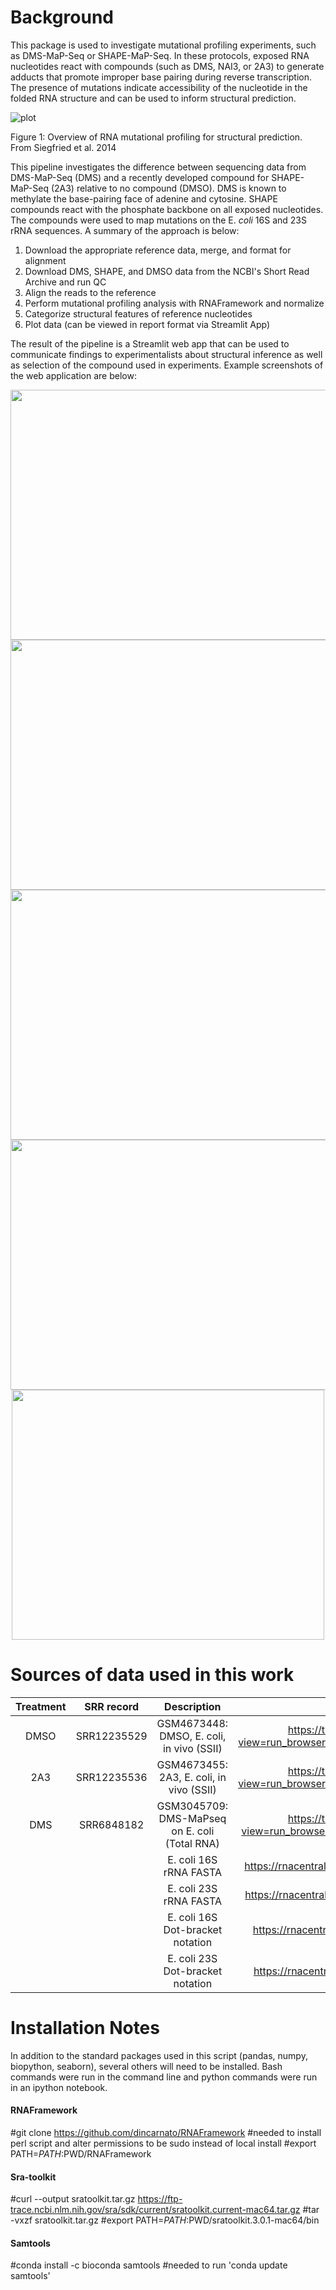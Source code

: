 # Background

This package is used to investigate mutational profiling experiments, such as DMS-MaP-Seq or SHAPE-MaP-Seq. In these protocols, exposed RNA nucleotides react with compounds (such as DMS, NAI3, or 2A3) to generate adducts that promote improper base pairing during reverse transcription. The presence of mutations indicate accessibility of the nucleotide in the folded RNA structure and can be used to inform structural prediction.

![plot](./Images/Mutational_profiling.png)

Figure 1: Overview of RNA mutational profiling for structural prediction. From Siegfried et al. 2014

This pipeline investigates the difference between sequencing data from DMS-MaP-Seq (DMS) and a recently developed compound for SHAPE-MaP-Seq (2A3) relative to no compound (DMSO). DMS is known to methylate the base-pairing face of adenine and cytosine.  SHAPE compounds react with the phosphate backbone on all exposed nucleotides.  The compounds were used to map mutations on the E. <i>coli</i> 16S and 23S rRNA sequences. A summary of the approach is below:
1. Download the appropriate reference data, merge, and format for alignment
2. Download DMS, SHAPE, and DMSO data from the NCBI's Short Read Archive and run QC
3. Align the reads to the reference
4. Perform mutational profiling analysis with RNAFramework and normalize
5. Categorize structural features of reference nucleotides
6. Plot data (can be viewed in report format via Streamlit App)

The result of the pipeline is a Streamlit web app that can be used to communicate findings to experimentalists about structural inference as well as selection of the compound used in experiments. Example screenshots of the web application are below:

<p align="center">
<img width="600" height="400" src="./Images/TableView.png">
<img width="600" height="400" src="./Images/Base_Analysis.png">
<img width="600" height="400" src="./Images/NormDist.png">
<img width="600" height="400" src="./Images/Hairpin.png">
<img width="500" height="400" src="./Images/ROC.png">
</p>


# Sources of data used in this work
|Treatment|SRR record|Description|Source|
|:-:|:-:|:-:|:-:|
|DMSO| SRR12235529| GSM4673448: DMSO, E. coli, in vivo (SSII)| https://trace.ncbi.nlm.nih.gov/Traces/?view=run_browser&acc=SRR12235529&display=download|
|2A3|SRR12235536|GSM4673455: 2A3, E. coli, in vivo (SSII)|https://trace.ncbi.nlm.nih.gov/Traces/?view=run_browser&acc=SRR12235536&display=download|
|DMS|SRR6848182|GSM3045709: DMS-MaPseq on E. coli (Total RNA)|https://trace.ncbi.nlm.nih.gov/Traces/?view=run_browser&acc=SRR6848182&display=download|
|||E. coli 16S rRNA FASTA|https://rnacentral.org/api/v1/rna/URS000039D89A.fasta|
|||E. coli 23S rRNA FASTA|https://rnacentral.org/api/v1/rna/URS00019ABAEF.fasta|
|||E. coli 16S Dot-bracket notation| https://rnacentral.org/rna/URS000039D89A/511145|
|||E. coli 23S Dot-bracket notation| https://rnacentral.org/rna/URS00019ABAEF/511145|

# Installation Notes
In addition to the standard packages used in this script (pandas, numpy, biopython, seaborn), several others will need to be installed.  Bash commands were run in the command line and python commands were run in an ipython notebook.

#### RNAFramework
#git clone https://github.com/dincarnato/RNAFramework
#needed to install perl script and alter permissions to be sudo instead of local install
#export PATH=$PATH:$PWD/RNAFramework

#### Sra-toolkit
#curl --output sratoolkit.tar.gz https://ftp-trace.ncbi.nlm.nih.gov/sra/sdk/current/sratoolkit.current-mac64.tar.gz
#tar -vxzf sratoolkit.tar.gz
#export PATH=$PATH:$PWD/sratoolkit.3.0.1-mac64/bin

#### Samtools
#conda install -c bioconda samtools
#needed to run 'conda update samtools'




